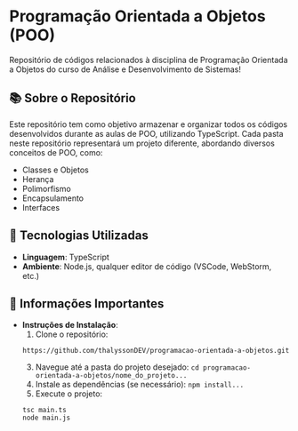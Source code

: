# Programação Orientada a Objetos (POO)

Repositório de códigos relacionados à disciplina de Programação Orientada a Objetos do curso de Análise e Desenvolvimento de Sistemas!

## 📚 Sobre o Repositório

Este repositório tem como objetivo armazenar e organizar todos os códigos desenvolvidos durante as aulas de POO, utilizando TypeScript. Cada pasta neste repositório representará um projeto diferente, abordando diversos conceitos de POO, como:

- Classes e Objetos
- Herança
- Polimorfismo
- Encapsulamento
- Interfaces

## 🚀 Tecnologias Utilizadas

- **Linguagem**: TypeScript
- **Ambiente**: Node.js, qualquer editor de código (VSCode, WebStorm, etc.)

## 📝 Informações Importantes

- **Instruções de Instalação**:
  1. Clone o repositório:
   ```textplain
  https://github.com/thalyssonDEV/programacao-orientada-a-objetos.git
   ```
  3. Navegue até a pasta do projeto desejado: `cd programacao-orientada-a-objetos/nome_do_projeto...`
  4. Instale as dependências (se necessário): `npm install...`
  5. Execute o projeto:
  ```textplain
  tsc main.ts
  node main.js
  ```
